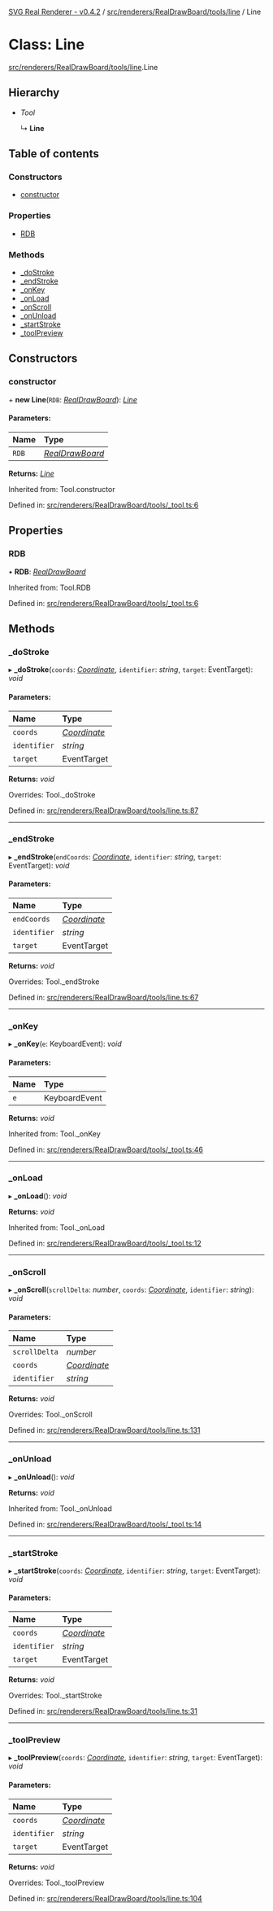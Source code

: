 [SVG Real Renderer - v0.4.2](../docs.md) / [src/renderers/RealDrawBoard/tools/line](../modules/src_renderers_realdrawboard_tools_line.md) / Line

# Class: Line

[src/renderers/RealDrawBoard/tools/line](../modules/src_renderers_realdrawboard_tools_line.md).Line

## Hierarchy

* *Tool*

  ↳ **Line**

## Table of contents

### Constructors

- [constructor](src_renderers_realdrawboard_tools_line.line.md#constructor)

### Properties

- [RDB](src_renderers_realdrawboard_tools_line.line.md#rdb)

### Methods

- [\_doStroke](src_renderers_realdrawboard_tools_line.line.md#_dostroke)
- [\_endStroke](src_renderers_realdrawboard_tools_line.line.md#_endstroke)
- [\_onKey](src_renderers_realdrawboard_tools_line.line.md#_onkey)
- [\_onLoad](src_renderers_realdrawboard_tools_line.line.md#_onload)
- [\_onScroll](src_renderers_realdrawboard_tools_line.line.md#_onscroll)
- [\_onUnload](src_renderers_realdrawboard_tools_line.line.md#_onunload)
- [\_startStroke](src_renderers_realdrawboard_tools_line.line.md#_startstroke)
- [\_toolPreview](src_renderers_realdrawboard_tools_line.line.md#_toolpreview)

## Constructors

### constructor

\+ **new Line**(`RDB`: [*RealDrawBoard*](index.realdrawboard.md)): [*Line*](src_renderers_realdrawboard_tools_line.line.md)

#### Parameters:

Name | Type |
:------ | :------ |
`RDB` | [*RealDrawBoard*](index.realdrawboard.md) |

**Returns:** [*Line*](src_renderers_realdrawboard_tools_line.line.md)

Inherited from: Tool.constructor

Defined in: [src/renderers/RealDrawBoard/tools/_tool.ts:6](https://github.com/HarshKhandeparkar/svg-real-renderer/blob/2797013/src/renderers/RealDrawBoard/tools/_tool.ts#L6)

## Properties

### RDB

• **RDB**: [*RealDrawBoard*](index.realdrawboard.md)

Inherited from: Tool.RDB

Defined in: [src/renderers/RealDrawBoard/tools/_tool.ts:6](https://github.com/HarshKhandeparkar/svg-real-renderer/blob/2797013/src/renderers/RealDrawBoard/tools/_tool.ts#L6)

## Methods

### \_doStroke

▸ **_doStroke**(`coords`: [*Coordinate*](../modules/src_types_realrenderertypes.md#coordinate), `identifier`: *string*, `target`: EventTarget): *void*

#### Parameters:

Name | Type |
:------ | :------ |
`coords` | [*Coordinate*](../modules/src_types_realrenderertypes.md#coordinate) |
`identifier` | *string* |
`target` | EventTarget |

**Returns:** *void*

Overrides: Tool._doStroke

Defined in: [src/renderers/RealDrawBoard/tools/line.ts:87](https://github.com/HarshKhandeparkar/svg-real-renderer/blob/2797013/src/renderers/RealDrawBoard/tools/line.ts#L87)

___

### \_endStroke

▸ **_endStroke**(`endCoords`: [*Coordinate*](../modules/src_types_realrenderertypes.md#coordinate), `identifier`: *string*, `target`: EventTarget): *void*

#### Parameters:

Name | Type |
:------ | :------ |
`endCoords` | [*Coordinate*](../modules/src_types_realrenderertypes.md#coordinate) |
`identifier` | *string* |
`target` | EventTarget |

**Returns:** *void*

Overrides: Tool._endStroke

Defined in: [src/renderers/RealDrawBoard/tools/line.ts:67](https://github.com/HarshKhandeparkar/svg-real-renderer/blob/2797013/src/renderers/RealDrawBoard/tools/line.ts#L67)

___

### \_onKey

▸ **_onKey**(`e`: KeyboardEvent): *void*

#### Parameters:

Name | Type |
:------ | :------ |
`e` | KeyboardEvent |

**Returns:** *void*

Inherited from: Tool._onKey

Defined in: [src/renderers/RealDrawBoard/tools/_tool.ts:46](https://github.com/HarshKhandeparkar/svg-real-renderer/blob/2797013/src/renderers/RealDrawBoard/tools/_tool.ts#L46)

___

### \_onLoad

▸ **_onLoad**(): *void*

**Returns:** *void*

Inherited from: Tool._onLoad

Defined in: [src/renderers/RealDrawBoard/tools/_tool.ts:12](https://github.com/HarshKhandeparkar/svg-real-renderer/blob/2797013/src/renderers/RealDrawBoard/tools/_tool.ts#L12)

___

### \_onScroll

▸ **_onScroll**(`scrollDelta`: *number*, `coords`: [*Coordinate*](../modules/src_types_realrenderertypes.md#coordinate), `identifier`: *string*): *void*

#### Parameters:

Name | Type |
:------ | :------ |
`scrollDelta` | *number* |
`coords` | [*Coordinate*](../modules/src_types_realrenderertypes.md#coordinate) |
`identifier` | *string* |

**Returns:** *void*

Overrides: Tool._onScroll

Defined in: [src/renderers/RealDrawBoard/tools/line.ts:131](https://github.com/HarshKhandeparkar/svg-real-renderer/blob/2797013/src/renderers/RealDrawBoard/tools/line.ts#L131)

___

### \_onUnload

▸ **_onUnload**(): *void*

**Returns:** *void*

Inherited from: Tool._onUnload

Defined in: [src/renderers/RealDrawBoard/tools/_tool.ts:14](https://github.com/HarshKhandeparkar/svg-real-renderer/blob/2797013/src/renderers/RealDrawBoard/tools/_tool.ts#L14)

___

### \_startStroke

▸ **_startStroke**(`coords`: [*Coordinate*](../modules/src_types_realrenderertypes.md#coordinate), `identifier`: *string*, `target`: EventTarget): *void*

#### Parameters:

Name | Type |
:------ | :------ |
`coords` | [*Coordinate*](../modules/src_types_realrenderertypes.md#coordinate) |
`identifier` | *string* |
`target` | EventTarget |

**Returns:** *void*

Overrides: Tool._startStroke

Defined in: [src/renderers/RealDrawBoard/tools/line.ts:31](https://github.com/HarshKhandeparkar/svg-real-renderer/blob/2797013/src/renderers/RealDrawBoard/tools/line.ts#L31)

___

### \_toolPreview

▸ **_toolPreview**(`coords`: [*Coordinate*](../modules/src_types_realrenderertypes.md#coordinate), `identifier`: *string*, `target`: EventTarget): *void*

#### Parameters:

Name | Type |
:------ | :------ |
`coords` | [*Coordinate*](../modules/src_types_realrenderertypes.md#coordinate) |
`identifier` | *string* |
`target` | EventTarget |

**Returns:** *void*

Overrides: Tool._toolPreview

Defined in: [src/renderers/RealDrawBoard/tools/line.ts:104](https://github.com/HarshKhandeparkar/svg-real-renderer/blob/2797013/src/renderers/RealDrawBoard/tools/line.ts#L104)
